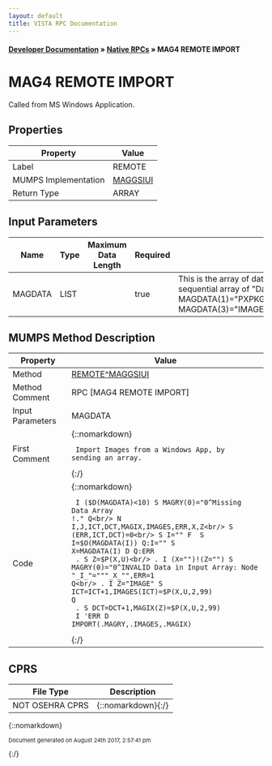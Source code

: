 ```yaml
---
layout: default
title: VISTA RPC Documentation
---
```


#### [Developer Documentation](../index) &#187; [Native RPCs](TableOfContents) &#187; MAG4 REMOTE IMPORT<br/>
# MAG4 REMOTE IMPORT

Called from MS Windows Application.

## Properties

Property | Value
--- | ---
Label | REMOTE
MUMPS Implementation | [MAGGSIUI](http://code.osehra.org/dox/Routine_MAGGSIUI_source.html)
Return Type | ARRAY


## Input Parameters

Name | Type | Maximum Data Length | Required | Description
--- | --- | --- | --- | ---
MAGDATA | LIST |  | true | This is the array of data needed to Import the Image(s)Format is sequential array of &quot;Data Node^Data&quot;i.e.   MAGDATA(1)&#x3D;&quot;PXPKG^8925&quot;       MAGDATA(2)&#x3D;&quot;PXIEN^443&quot;       MAGDATA(3)&#x3D;&quot;IMAGE^\\SERVER\SHARE\FILENAME.EXT^Description&quot;



## MUMPS Method Description

Property | Value
--- | ---
Method | [REMOTE^MAGGSIUI](http://code.osehra.org/dox/Routine_MAGGSIUI_source.html)
Method Comment | RPC [MAG4 REMOTE IMPORT]
Input Parameters | MAGDATA
First Comment | {::nomarkdown}<pre><code> Import Images from a Windows App, by sending an array.</code></pre>{:/}
Code | {::nomarkdown}<pre><code> I ($D(MAGDATA)<10) S MAGRY(0)="0^Missing Data Array !." Q<br/> N I,J,ICT,DCT,MAGIX,IMAGES,ERR,X,Z<br/> S (ERR,ICT,DCT)=0<br/> S I="" F  S I=$O(MAGDATA(I)) Q:I=""  S X=MAGDATA(I) D  Q:ERR<br/> . S Z=$P(X,U)<br/> . I (X="")!(Z="") S MAGRY(0)="0^INVALID Data in Input Array: Node "_I_"="""_X_"",ERR=1 Q<br/> . I Z="IMAGE" S ICT=ICT+1,IMAGES(ICT)=$P(X,U,2,99) Q<br/> . S DCT=DCT+1,MAGIX(Z)=$P(X,U,2,99)<br/> I 'ERR D IMPORT(.MAGRY,.IMAGES,.MAGIX)</code></pre>{:/}



## CPRS

File Type | Description
--- | ---
NOT OSEHRA CPRS | {::nomarkdown}{:/}

{::nomarkdown} <br/><p style="font-size: 11px">Document generated on August 24th 2017, 2:57:41 pm</p>{:/}